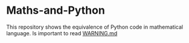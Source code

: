 # Maths-and-Python
This repository shows the equivalence of Python code in mathematical language. 
Is important to read [WARNING.md](https://github.com/Mashicaua/Maths-and-Python/blob/main/WARNING.md)
